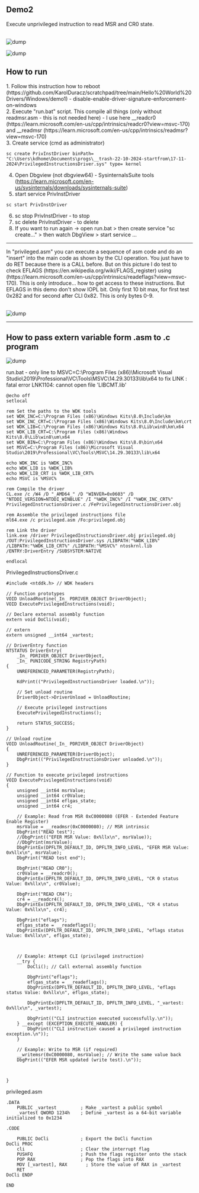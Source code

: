 <h2>Demo2</h2>
Execute unprivileged instruction to read MSR and CR0 state. 
<br /><br />


![dump](https://github.com/KarolDuracz/scratchpad/blob/main/Hello%20World%20Drivers/demo2/17112024%20-%20pic1%20-%20read%20msr%20and%20cr0.png?raw=true)

![dump](https://github.com/KarolDuracz/scratchpad/blob/main/Hello%20World%20Drivers/demo2/17112024%20-%20pic2%20-%20EFER%20status.png?raw=true)

<h2>How to run</h2>
1. Follow this instruction how to reboot (https://github.com/KarolDuracz/scratchpad/tree/main/Hello%20World%20Drivers/Windows/demo1) - disable-enable-driver-signature-enforcement-on-windows<br />
2. Execute "run.bat" script. This compile all things (only without readmsr.asm - this is not needed here) - I use here __readcr0 (https://learn.microsoft.com/en-us/cpp/intrinsics/readcr0?view=msvc-170) and  __readmsr (https://learn.microsoft.com/en-us/cpp/intrinsics/readmsr?view=msvc-170) <br />
3. Create service (cmd as administrator)

```
sc create PrivInstDriver binPath= "C:\Users\kdhome\Documents\progs\__trash-22-10-2024-startfrom\17-11-2024\PrivilegedInstructionsDriver.sys" type= kernel
```
4. Open Dbgview (not dbgview64) - SysinternalsSuite tools (https://learn.microsoft.com/en-us/sysinternals/downloads/sysinternals-suite)
5. start service PrivInstDriver

```
sc start PrivInstDriver
```

6. sc stop PrivInstDriver - to stop
7. sc delete PrivInstDriver - to delete
8. If you want to run again -> open run.bat > then create service "sc create..." > then watch DbgView > start service ... 

<hr>
In "privileged.asm" you can execute a sequence of asm code and do an "insert" into the main code as shown by the CLI operation. You just have to do RET because there is a CALL before. But on this picture I do test to check EFLAGS (https://en.wikipedia.org/wiki/FLAGS_register) using (https://learn.microsoft.com/en-us/cpp/intrinsics/readeflags?view=msvc-170). This is only introduce... how to get access to these instructions. But EFLAGS in this demo don't show IOPL bit. Only first 10 bit max, for first test 0x282 and for second after CLI 0x82. This is only bytes 0-9.<br /><br />

![dump](https://github.com/KarolDuracz/scratchpad/blob/main/Hello%20World%20Drivers/demo2/17112024%20-%20pic3%20-%20eflags.png?raw=true)

<hr>
<h2>How to pass extern variable form .asm to .c program</h2>

![dump](https://github.com/KarolDuracz/scratchpad/blob/main/Hello%20World%20Drivers/demo2/17112024%20-%20pic4%20-%20extern%20variable%20pass%20to%20main%20c%20program.png?raw=true)

run.bat - only line to MSVC=C:\Program Files (x86)\Microsoft Visual Studio\2019\Professional\VC\Tools\MSVC\14.29.30133\lib\x64 to fix LINK : fatal error LNK1104: cannot open file 'LIBCMT.lib'

```
@echo off
setlocal

rem Set the paths to the WDK tools
set WDK_INC=C:\Program Files (x86)\Windows Kits\8.0\Include\km
set WDK_INC_CRT=C:\Program Files (x86)\Windows Kits\8.0\Include\km\crt
set WDK_LIB=C:\Program Files (x86)\Windows Kits\8.0\Lib\win8\km\x64
set WDK_LIB_CRT=C:\Program Files (x86)\Windows Kits\8.0\Lib\win8\um\x64
set WDK_BIN=C:\Program Files (x86)\Windows Kits\8.0\bin\x64
set MSVC=C:\Program Files (x86)\Microsoft Visual Studio\2019\Professional\VC\Tools\MSVC\14.29.30133\lib\x64

echo WDK_INC is %WDK_INC%
echo WDK_LIB is %WDK_LIB%
echo WDK_LIB_CRT is %WDK_LIB_CRT%
echo MSVC is %MSVC%

rem Compile the driver
CL.exe /c /W4 /D "_AMD64_" /D "WINVER=0x0603" /D "NTDDI_VERSION=NTDDI_WINBLUE" /I "%WDK_INC%" /I "%WDK_INC_CRT%" PrivilegedInstructionsDriver.c /FePrivilegedInstructionsDriver.obj

rem Assemble the privileged instructions file
ml64.exe /c privileged.asm /Fo:privileged.obj

rem Link the driver
link.exe /driver PrivilegedInstructionsDriver.obj privileged.obj /OUT:PrivilegedInstructionsDriver.sys /LIBPATH:"%WDK_LIB%" /LIBPATH:"%WDK_LIB_CRT%" /LIBPATH:"%MSVC%" ntoskrnl.lib /ENTRY:DriverEntry /SUBSYSTEM:NATIVE

endlocal
```

PrivilegedInstructionsDriver.c

```
#include <ntddk.h> // WDK headers

// Function prototypes
VOID UnloadRoutine(_In_ PDRIVER_OBJECT DriverObject);
VOID ExecutePrivilegedInstructions(void);

// Declare external assembly function
extern void DoCli(void);

// extern 
extern unsigned __int64 _vartest;

// DriverEntry function
NTSTATUS DriverEntry(
    _In_ PDRIVER_OBJECT DriverObject,
    _In_ PUNICODE_STRING RegistryPath)
{
    UNREFERENCED_PARAMETER(RegistryPath);

    KdPrint(("PrivilegedInstructionsDriver loaded.\n"));

    // Set unload routine
    DriverObject->DriverUnload = UnloadRoutine;

    // Execute privileged instructions
    ExecutePrivilegedInstructions();

    return STATUS_SUCCESS;
}

// Unload routine
VOID UnloadRoutine(_In_ PDRIVER_OBJECT DriverObject)
{
    UNREFERENCED_PARAMETER(DriverObject);
    DbgPrint(("PrivilegedInstructionsDriver unloaded.\n"));
}

// Function to execute privileged instructions
VOID ExecutePrivilegedInstructions(void)
{
    unsigned __int64 msrValue;
	unsigned __int64 cr0Value;
	unsigned __int64 eflgas_state;
	unsigned __int64 cr4;

    // Example: Read from MSR 0xC0000080 (EFER - Extended Feature Enable Register)
    msrValue = __readmsr(0xC0000080); // MSR intrinsic
	DbgPrint("READ test");
    //DbgPrint(("EFER MSR Value: 0x%llx\n", msrValue));
	//DbgPrint(msrValue);
	DbgPrintEx(DPFLTR_DEFAULT_ID, DPFLTR_INFO_LEVEL, "EFER MSR Value: 0x%llx\n", msrValue);
	DbgPrint("READ test end");
	
	DbgPrint("READ CR0");
	cr0Value = __readcr0(); 
	DbgPrintEx(DPFLTR_DEFAULT_ID, DPFLTR_INFO_LEVEL, "CR 0 status Value: 0x%llx\n", cr0Value);
	
	DbgPrint("READ CR4");
	cr4 = __readcr4(); 
	DbgPrintEx(DPFLTR_DEFAULT_ID, DPFLTR_INFO_LEVEL, "CR 4 status Value: 0x%llx\n", cr4);
	
	DbgPrint("eflags");
	eflgas_state = __readeflags();
	DbgPrintEx(DPFLTR_DEFAULT_ID, DPFLTR_INFO_LEVEL, "eflags status Value: 0x%llx\n", eflgas_state);
	
	

    // Example: Attempt CLI (privileged instruction)
    __try {
        DoCli(); // Call external assembly function
		
		DbgPrint("eflags");
		eflgas_state = __readeflags();
		DbgPrintEx(DPFLTR_DEFAULT_ID, DPFLTR_INFO_LEVEL, "eflags status Value: 0x%llx\n", eflgas_state);
		
		DbgPrintEx(DPFLTR_DEFAULT_ID, DPFLTR_INFO_LEVEL, "_vartest: 0x%llx\n", _vartest);
		
        DbgPrint(("CLI instruction executed successfully.\n"));
    } __except (EXCEPTION_EXECUTE_HANDLER) {
        DbgPrint(("CLI instruction caused a privileged instruction exception.\n"));
    }

    // Example: Write to MSR (if required)
    __writemsr(0xC0000080, msrValue); // Write the same value back
    DbgPrint(("EFER MSR updated (write test).\n"));
	

	
}
```

privileged.asm

```
.DATA
    PUBLIC _vartest         ; Make _vartest a public symbol
    _vartest QWORD 1234h    ; Define _vartest as a 64-bit variable initialized to 0x1234

.CODE

    PUBLIC DoCli            ; Export the DoCli function
DoCli PROC
    cli                     ; Clear the interrupt flag
    PUSHFQ                  ; Push the flags register onto the stack
    POP RAX                 ; Pop the flags into RAX
    MOV [_vartest], RAX       ; Store the value of RAX in _vartest
    RET
DoCli ENDP

END
```


